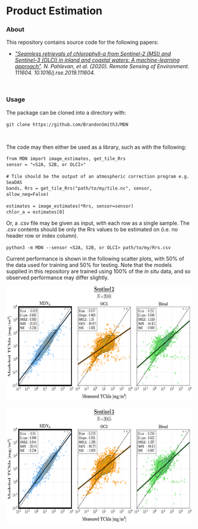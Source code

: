 # Product Estimation

### About
This repository contains source code for the following papers:

- <i>["Seamless retrievals of chlorophyll-a from Sentinel-2 (MSI) and Sentinel-3 (OLCI) in inland and coastal waters: A machine-learning approach"](https://www.sciencedirect.com/science/article/pii/S0034425719306248). N. Pahlevan, et al. (2020). Remote Sensing of Environment. 111604. 10.1016/j.rse.2019.111604.</i>

<br>

### Usage
The package can be cloned into a directory with:

`git clone https://github.com/BrandonSmithJ/MDN`

<br>

The code may then either be used as a library, such as with the following:
```
from MDN import image_estimates, get_tile_Rrs
sensor = "<S2A, S2B, or OLCI>"

# Tile should be the output of an atmospheric correction program e.g. SeaDAS
bands, Rrs = get_tile_Rrs("path/to/my/tile.nc", sensor, allow_neg=False) 

estimates = image_estimates(*Rrs, sensor=sensor)
chlor_a = estimates[0]
```

Or, a .csv file may be given as input, with each row as a single sample. The .csv contents should be only the Rrs values to be estimated on (i.e. no header row or index column).

`python3 -m MDN --sensor <S2A, S2B, or OLCI> path/to/my/Rrs.csv`

Current performance is shown in the following scatter plots, with 50% of the data used for training and 50% for testing. Note that the models supplied in this repository are trained using 100% of the <i>in situ</i> data, and so observed performance may differ slightly. 

<p align="center">
	<img src=".res/S2B_benchmark.png?raw=true" height="311" width="721.5"></img>
	<br>
	<br>
	<img src=".res/OLCI_benchmark.png?raw=true" height="311" width="721.5"></img>
</p>



